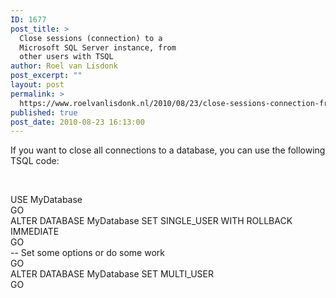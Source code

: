 ```yaml
---
ID: 1677
post_title: >
  Close sessions (connection) to a
  Microsoft SQL Server instance, from
  other users with TSQL
author: Roel van Lisdonk
post_excerpt: ""
layout: post
permalink: >
  https://www.roelvanlisdonk.nl/2010/08/23/close-sessions-connection-from-other-users-with-tsql/
published: true
post_date: 2010-08-23 16:13:00
---
```

<p>If you want to close all connections to a database, you can use the following TSQL code:</p>  <p>&#160;</p>  <p>USE MyDatabase   <br />GO    <br />ALTER DATABASE MyDatabase SET SINGLE_USER WITH ROLLBACK IMMEDIATE    <br />GO    <br />-- Set some options or do some work    <br />GO    <br />ALTER DATABASE MyDatabase SET MULTI_USER    <br />GO</p>